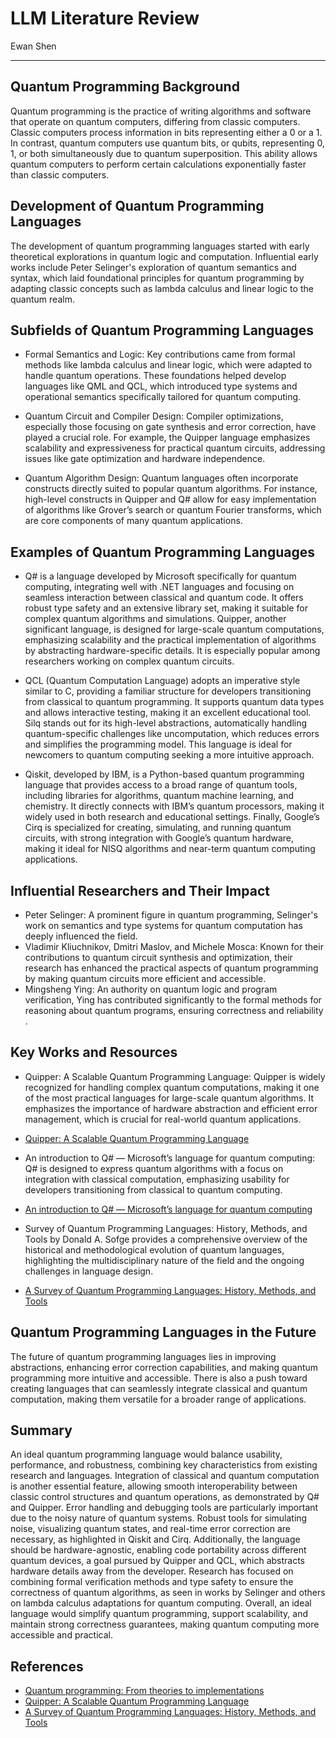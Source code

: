 # LLM Literature Review

Ewan Shen

---

## Quantum Programming Background
Quantum programming is the practice of writing algorithms and software that operate on quantum computers, differing from classic computers. Classic computers process information in bits representing either a 0 or a 1. In contrast, quantum computers use quantum bits, or qubits, representing 0, 1, or both simultaneously due to quantum superposition. This ability allows quantum computers to perform certain calculations exponentially faster than classic computers.

## Development of Quantum Programming Languages
The development of quantum programming languages started with early theoretical explorations in quantum logic and computation. Influential early works include Peter Selinger's exploration of quantum semantics and syntax, which laid foundational principles for quantum programming by adapting classic concepts such as lambda calculus and linear logic to the quantum realm.

## Subfields of Quantum Programming Languages
* Formal Semantics and Logic: Key contributions came from formal methods like lambda calculus and linear logic, which were adapted to handle quantum operations. These foundations helped develop languages like QML and QCL, which introduced type systems and operational semantics specifically tailored for quantum computing.

- Quantum Circuit and Compiler Design: Compiler optimizations, especially those focusing on gate synthesis and error correction, have played a crucial role. For example, the Quipper language emphasizes scalability and expressiveness for practical quantum circuits, addressing issues like gate optimization and hardware independence​.

* Quantum Algorithm Design: Quantum languages often incorporate constructs directly suited to popular quantum algorithms. For instance, high-level constructs in Quipper and Q# allow for easy implementation of algorithms like Grover’s search or quantum Fourier transforms, which are core components of many quantum applications.

## Examples of Quantum Programming Languages

* Q# is a language developed by Microsoft specifically for quantum computing, integrating well with .NET languages and focusing on seamless interaction between classical and quantum code. It offers robust type safety and an extensive library set, making it suitable for complex quantum algorithms and simulations. Quipper, another significant language, is designed for large-scale quantum computations, emphasizing scalability and the practical implementation of algorithms by abstracting hardware-specific details. It is especially popular among researchers working on complex quantum circuits.

* QCL (Quantum Computation Language) adopts an imperative style similar to C, providing a familiar structure for developers transitioning from classical to quantum programming. It supports quantum data types and allows interactive testing, making it an excellent educational tool. Silq stands out for its high-level abstractions, automatically handling quantum-specific challenges like uncomputation, which reduces errors and simplifies the programming model. This language is ideal for newcomers to quantum computing seeking a more intuitive approach.

* Qiskit, developed by IBM, is a Python-based quantum programming language that provides access to a broad range of quantum tools, including libraries for algorithms, quantum machine learning, and chemistry. It directly connects with IBM’s quantum processors, making it widely used in both research and educational settings. Finally, Google’s Cirq is specialized for creating, simulating, and running quantum circuits, with strong integration with Google’s quantum hardware, making it ideal for NISQ algorithms and near-term quantum computing applications.

## Influential Researchers and Their Impact
* Peter Selinger: A prominent figure in quantum programming, Selinger's work on semantics and type systems for quantum computation has deeply influenced the field.
* Vladimir Kliuchnikov, Dmitri Maslov, and Michele Mosca: Known for their contributions to quantum circuit synthesis and optimization, their research has enhanced the practical aspects of quantum programming by making quantum circuits more efficient and accessible​.
* Mingsheng Ying: An authority on quantum logic and program verification, Ying has contributed significantly to the formal methods for reasoning about quantum programs, ensuring correctness and reliability​.

## Key Works and Resources
* Quipper: A Scalable Quantum Programming Language: Quipper is widely recognized for handling complex quantum computations, making it one of the most practical languages for large-scale quantum algorithms. It emphasizes the importance of hardware abstraction and efficient error management, which is crucial for real-world quantum applications​.
 * [Quipper: A Scalable Quantum Programming Language](https://ar5iv.labs.arxiv.org/html/1304.3390)

* An introduction to Q# — Microsoft’s language for quantum computing: Q# is designed to express quantum algorithms with a focus on integration with classical computation, emphasizing usability for developers transitioning from classical to quantum computing.
 * [An introduction to Q# — Microsoft’s language for quantum computing](https://medium.com/free-code-camp/an-introduction-to-q-64beaff53a00)

* Survey of Quantum Programming Languages: History, Methods, and Tools by Donald A. Sofge provides a comprehensive overview of the historical and methodological evolution of quantum languages, highlighting the multidisciplinary nature of the field and the ongoing challenges in language design​.
 * [A Survey of Quantum Programming Languages: History, Methods, and Tools](https://arxiv.org/abs/0804.1118)

## Quantum Programming Languages in the Future
The future of quantum programming languages lies in improving abstractions, enhancing error correction capabilities, and making quantum programming more intuitive and accessible. There is also a push toward creating languages that can seamlessly integrate classical and quantum computation, making them versatile for a broader range of applications.

## Summary

An ideal quantum programming language would balance usability, performance, and robustness, combining key characteristics from existing research and languages. Integration of classical and quantum computation is another essential feature, allowing smooth interoperability between classic control structures and quantum operations, as demonstrated by Q# and Quipper. Error handling and debugging tools are particularly important due to the noisy nature of quantum systems. Robust tools for simulating noise, visualizing quantum states, and real-time error correction are necessary, as highlighted in Qiskit and Cirq. Additionally, the language should be hardware-agnostic, enabling code portability across different quantum devices, a goal pursued by Quipper and QCL, which abstracts hardware details away from the developer​. Research has focused on combining formal verification methods and type safety to ensure the correctness of quantum algorithms, as seen in works by Selinger and others on lambda calculus adaptations for quantum computing. Overall, an ideal language would simplify quantum programming, support scalability, and maintain strong correctness guarantees, making quantum computing more accessible and practical.

## References
* [Quantum programming: From theories to implementations](https://link.springer.com/article/10.1007/s11434-012-5147-6)
* [Quipper: A Scalable Quantum Programming Language](https://ar5iv.labs.arxiv.org/html/1304.3390)
* [A Survey of Quantum Programming Languages: History, Methods, and Tools](https://arxiv.org/abs/0804.1118)
